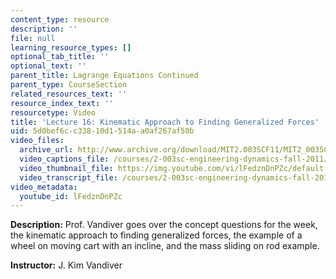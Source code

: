 ```yaml
---
content_type: resource
description: ''
file: null
learning_resource_types: []
optional_tab_title: ''
optional_text: ''
parent_title: Lagrange Equations Continued
parent_type: CourseSection
related_resources_text: ''
resource_index_text: ''
resourcetype: Video
title: 'Lecture 16: Kinematic Approach to Finding Generalized Forces'
uid: 5d0bef6c-c338-10d1-514a-a0af267af50b
video_files:
  archive_url: http://www.archive.org/download/MIT2.003SCF11/MIT2_003SCF11_lec16_300k.mp4
  video_captions_file: /courses/2-003sc-engineering-dynamics-fall-2011/ebb1fb4921b95fa9bc34996ad75906b6_lFedznDnPZc.vtt
  video_thumbnail_file: https://img.youtube.com/vi/lFedznDnPZc/default.jpg
  video_transcript_file: /courses/2-003sc-engineering-dynamics-fall-2011/6c70d72c60e4c9a79a671c70424c542f_lFedznDnPZc.pdf
video_metadata:
  youtube_id: lFedznDnPZc
---
```


**Description:** Prof. Vandiver goes over the concept questions for the week, the kinematic approach to finding generalized forces, the example of a wheel on moving cart with an incline, and the mass sliding on rod example.

**Instructor:** J. Kim Vandiver